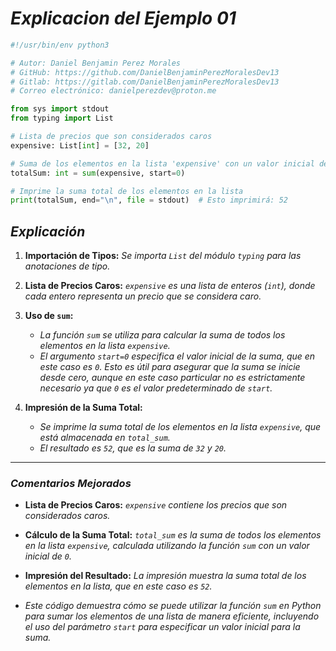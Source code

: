 <!-- Autor: Daniel Benjamin Perez Morales -->
<!-- GitHub: https://github.com/DanielBenjaminPerezMoralesDev13 -->
<!-- Gitlab: https://gitlab.com/DanielBenjaminPerezMoralesDev13 -->
<!-- Correo electrónico: danielperezdev@proton.me -->

# ***Explicacion del Ejemplo 01***

```python
#!/usr/bin/env python3

# Autor: Daniel Benjamin Perez Morales
# GitHub: https://github.com/DanielBenjaminPerezMoralesDev13
# Gitlab: https://gitlab.com/DanielBenjaminPerezMoralesDev13
# Correo electrónico: danielperezdev@proton.me

from sys import stdout
from typing import List

# Lista de precios que son considerados caros
expensive: List[int] = [32, 20]

# Suma de los elementos en la lista 'expensive' con un valor inicial de 0
totalSum: int = sum(expensive, start=0)

# Imprime la suma total de los elementos en la lista
print(totalSum, end="\n", file = stdout)  # Esto imprimirá: 52
```

## ***Explicación***

1. **Importación de Tipos:** *Se importa `List` del módulo `typing` para las anotaciones de tipo.*

2. **Lista de Precios Caros:** *`expensive` es una lista de enteros (`int`), donde cada entero representa un precio que se considera caro.*

3. **Uso de `sum`:**
   - *La función `sum` se utiliza para calcular la suma de todos los elementos en la lista `expensive`.*
   - *El argumento `start=0` especifica el valor inicial de la suma, que en este caso es `0`. Esto es útil para asegurar que la suma se inicie desde cero, aunque en este caso particular no es estrictamente necesario ya que `0` es el valor predeterminado de `start`.*

4. **Impresión de la Suma Total:**
   - *Se imprime la suma total de los elementos en la lista `expensive`, que está almacenada en `total_sum`.*
   - *El resultado es `52`, que es la suma de `32` y `20`.*

---

### ***Comentarios Mejorados***

- **Lista de Precios Caros:** *`expensive` contiene los precios que son considerados caros.*
- **Cálculo de la Suma Total:** *`total_sum` es la suma de todos los elementos en la lista `expensive`, calculada utilizando la función `sum` con un valor inicial de `0`.*
- **Impresión del Resultado:** *La impresión muestra la suma total de los elementos en la lista, que en este caso es `52`.*

- *Este código demuestra cómo se puede utilizar la función `sum` en Python para sumar los elementos de una lista de manera eficiente, incluyendo el uso del parámetro `start` para especificar un valor inicial para la suma.*
